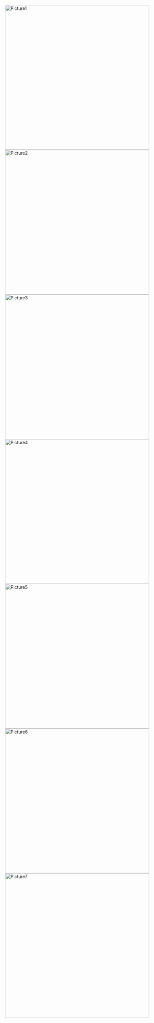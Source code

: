 <img width="468" alt="Picture1" src="https://github.com/Natz1/Group-3-MNSS-Payroll-System/assets/72895078/30c73660-738c-4f42-a593-9cabef265573">

<img width="468" alt="Picture2" src="https://github.com/Natz1/Group-3-MNSS-Payroll-System/assets/72895078/eaca42c3-bb07-4d13-a9e6-e26973dfcd5f">

<img width="468" alt="Picture3" src="https://github.com/Natz1/Group-3-MNSS-Payroll-System/assets/72895078/df80ee0d-ded1-4468-b3be-f0d10607626e">

<img width="468" alt="Picture4" src="https://github.com/Natz1/Group-3-MNSS-Payroll-System/assets/72895078/62b28036-915f-47ce-b2fc-c4bb315d6853">

<img width="468" alt="Picture5" src="https://github.com/Natz1/Group-3-MNSS-Payroll-System/assets/72895078/fed9242c-dc1d-4381-abf1-5c87e07dbb6e">

<img width="468" alt="Picture6" src="https://github.com/Natz1/Group-3-MNSS-Payroll-System/assets/72895078/04a3572c-8bc4-4592-8546-c7df5bd38623">

<img width="468" alt="Picture7" src="https://github.com/Natz1/Group-3-MNSS-Payroll-System/assets/72895078/0167f361-210f-4e55-8cd5-196462fd74fe">
